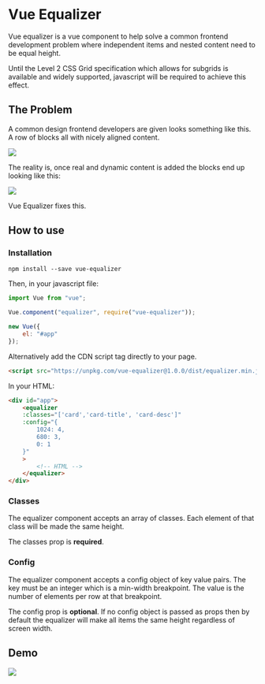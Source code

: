 # Vue Equalizer

Vue equalizer is a vue component to help solve a common frontend development problem where independent items and nested content need to be equal height.

Until the Level 2 CSS Grid specification which allows for subgrids is available and widely supported, javascript will be required to achieve this effect.

## The Problem

A common design frontend developers are given looks something like this. A row of blocks all with nicely aligned content.

![](https://www.dropbox.com/s/u5rfpf9j4as6mp0/design.png?raw=true)

The reality is, once real and dynamic content is added the blocks end up looking like this:

![](https://www.dropbox.com/s/j0bizafvizpw424/reality.png?raw=true)

Vue Equalizer fixes this.

## How to use

### Installation

```
npm install --save vue-equalizer
```

Then, in your javascript file:

```js
import Vue from "vue";

Vue.component("equalizer", require("vue-equalizer"));

new Vue({
    el: "#app"
});
```

Alternatively add the CDN script tag directly to your page.

```html
<script src="https://unpkg.com/vue-equalizer@1.0.0/dist/equalizer.min.js"></script>
```

In your HTML:

```html
<div id="app">
    <equalizer
    :classes="['card','card-title', 'card-desc']"
    :config="{
        1024: 4,
        680: 3,
        0: 1
    }"
    >
        <!-- HTML -->
    </equalizer>
</div>
```

### Classes

The equalizer component accepts an array of classes. Each element of that class will be made the same height.

The classes prop is **required**.

### Config

The equalizer component accepts a config object of key value pairs. The key must be an integer which is a min-width breakpoint. The value is the number of elements per row at that breakpoint.

The config prop is **optional**. If no config object is passed as props then by default the equalizer will make all items the same height regardless of screen width.

## Demo

![](https://www.dropbox.com/s/exqqfy1npnsmoua/equalizer.gif?raw=true)
